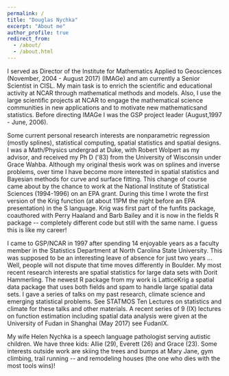 ```yaml
---
permalink: /
title: "Douglas Nychka"
excerpt: "About me"
author_profile: true
redirect_from: 
  - /about/
  - /about.html
---
```


I served as  Director of the Institute for Mathematics Applied to Geosciences (November, 2004 - August 2017) (IMAGe) and am currently a Senior Scientist in CISL. My main task is to enrich the scientific and educational activity at NCAR through mathematical methods and models. Also, I use the large scientific projects at NCAR to engage the mathematical science communities in new applications and to motivate new mathematicsand statistics. Before directing IMAGe I was the GSP project leader (August,1997 - June, 2006).

Some current personal research interests are nonparametric regression (mostly splines), statistical computing, spatial statistics and spatial designs. I was a Math/Physics undergrad at Duke, with Robert Wolpert as my advisor, and received my Ph D ('83) from the University of Wisconsin under Grace Wahba. Although my original thesis work was on splines and inverse problems, over time I have become more interested in spatial statistics and Bayesian methods for curve and surface fitting. This change of course came about by the chance to work at the National Institute of Statistical Sciences (1994-1996) on an EPA grant. During this time I wrote the first version of the Krig function (at about 11PM the night before an EPA presentation) in the S language. Krig was first part of the funfits package, coauthored with Perry Haaland and Barb Bailey and it is now in the fields  R package -- completely different code but still with the same name. I guess this is like my career! 

I came to GSP/NCAR in 1997 after spending 14 enjoyable years as a faculty member in the Statistics Department at North Carolina State University. This was supposed to be an interesting leave of absence for just two years ... Well, people will not dispute that time moves differently in Boulder. My most recent research interests are spatial statistics for large data sets with Dorit Hammerling. The newest R package from my work is LatticeKrig  a spatial data package that uses both fields and spam to handle large spatial data sets.  I gave a series of talks on my past research, climate science and emerging statistical problems. See STATMOS Ten Lectures on statistics and climate for these talks and other materials. A recent series of 9 (IX) lectures on function estimation including spatial data analysis were given at the University of Fudan in Shanghai (May 2017) see FudanIX. 

My wife Helen Nychka is a speech language pathologist serving autistic children. We have three kids: Allie (29), Everett (26) and Grace (23). Some interests outside work are skiing the trees and bumps at Mary Jane, gym climbing, trail running -- and remodeling houses (the one who dies with the most tools wins)! 